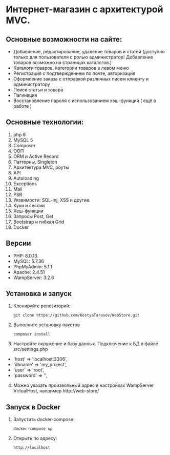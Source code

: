 # Интернет-магазин с архитектурой MVC.

## Основные возможности на сайте:

- Добавление, редактирование, удаление товаров и статей (доступно только для пользователя c ролью администратор! Добавление товаров возможно на страницах каталогов.)
- Каталоги товаров, категории товаров в левом меню
- Регистрация с подтверждением по почте, авторизация
- Оформление заказа с отправкой различных писем клиенту и администратору
- Поиск статьи и товара
- Пагинация
- Восстановление пароля с использованием хэш-функций ( ещё в работе )

## Основные технологии:

1. php 8
2. MySQL 5
3. Composer
4. ООП
5. ORM и Active Record
6. Паттерны, Singleton
7. Архитектура MVC, роуты
8. API
9. Autoloading
10. Exceptions
11. Mail
12. PSR
13. Уязвимости: SQL-inj, XSS и другие.
14. Куки и сессии
15. Хеш-функции
16. Запросы Post, Get
17. Bootstrap и гибкая Grid
18. Docker

## Версии

- PHP: 8.0.13.
- MySQL: 5.7.36
- PhpMyAdmin: 5.1.1
- Apache: 2.4.51
- WampServer: 3.2.6

## Установка и запуск

1. Клонируйте репозиторий:
   ```
   git clone https://github.com/KostyaTarasov/WebStore.git
   ```

2. Выполните установку пакетов
   ```
   composer install
   ```
   
3. Настройте окружение и базу данных. Подключение к БД в файле src/settings.php

- 'host' => 'localhost:3306',
- 'dbname' => 'my_project',
- 'user' => 'root',
- 'password' => '',

4. Можно указать произвольный адрес в настройках WampServer VirtualHost, например http://web-store/

## Запуск в Docker

1. Запустить docker-compose:

   ```
   docker-compose up
   ```

2. Открыть по адресу:
   ```
   http://localhost
   ```
